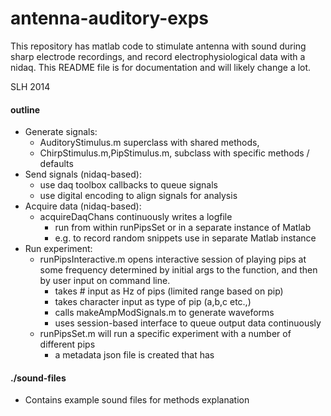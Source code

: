 antenna-auditory-exps
==================================
This repository has matlab code to stimulate antenna with sound during sharp electrode recordings, and record electrophysiological data with a nidaq. This README file is for documentation and will likely change a lot.

SLH 2014

#### outline
- Generate signals:
    - AuditoryStimulus.m superclass with shared methods, 
    - ChirpStimulus.m,PipStimulus.m, subclass with specific methods / defaults
- Send signals (nidaq-based):
    - use daq toolbox callbacks to queue signals
    - use digital encoding to align signals for analysis
- Acquire data (nidaq-based):
    - acquireDaqChans continuously writes a logfile 
        - run from within runPipsSet or in a separate instance of Matlab     
        - e.g. to record random snippets use in separate Matlab instance 
- Run experiment:
    - runPipsInteractive.m opens interactive session of playing pips at some frequency determined by initial args to the function, and then by user input on command line.
        - takes # input as Hz of pips (limited range based on pip)
        - takes character input as type of pip (a,b,c etc.,)
        - calls makeAmpModSignals.m to generate waveforms
        - uses session-based interface to queue output data continuously  
    - runPipsSet.m will run a specific experiment with a number of different pips
        - a metadata json file is created that has

#### ./sound-files
- Contains example sound files for methods explanation
